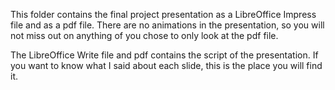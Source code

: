 This folder contains the final project presentation as a LibreOffice Impress file and as a pdf file. There are no animations in the presentation, so you will not miss out on anything of you chose to only look at the pdf file.

The LibreOffice Write file and pdf contains the script of the presentation. If you want to know what I said about each slide, this is the place you will find it.